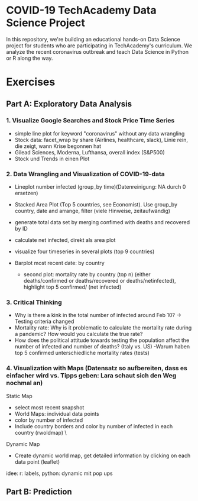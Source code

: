 # COVID-19 TechAcademy Data Science Project
In this repository, we're building an educational hands-on Data Science project for students who are participating in TechAcademy's curriculum.
We analyze the recent coronavirus outbreak and teach Data Science in Python or R along the way.

# Exercises
## Part A: Exploratory Data Analysis
### 1. Visualize Google Searches and Stock Price Time Series

- simple line plot for keyword "coronavirus" without any data wrangling
- Stock data: facet_wrap by share (Airlines, healthcare, slack), Linie rein, die zeigt, wann Krise begonnen hat
- Gilead Sciences, Moderna, Lufthansa, overall index (S&P500)
- Stock und Trends in einen Plot

### 2. Data Wrangling and Visualization of COVID-19-data

- Lineplot number infected (group_by time)(Datenreinigung: NA durch 0 ersetzen)
- Stacked Area Plot (Top 5 countries, see Economist). Use group_by country, date and arrange, filter (viele Hinweise, zeitaufwändig)

- generate total data set by merging confimed with deaths and recovered by ID
- calculate net infected, direkt als area plot
- visualize four timeseries in several plots (top 9 countries)

- Barplot most recent date: by country
  - second plot: mortality rate by country (top n) (either deaths/confirmed or deaths/recovered or deaths/netinfected), highlight top 5 confirmed/ (net infected)


### 3. Critical Thinking
- Why is there a kink in the total number of infected around Feb 10? -> Testing criteria changed
- Mortality rate: Why is it problematic to calculate the mortality rate during a pandemic? How would you calculate the true rate?
- How does the political attitude towards testing the population affect the number of infected and number of deaths? (Italy vs. US)
-Warum haben top 5 confirmed unterschiedliche mortality rates (tests)

### 4. Visualization with Maps (Datensatz so aufbereiten, dass es einfacher wird vs. Tipps geben: Lara schaut sich den Weg nochmal an)
Static Map
- select most recent snapshot
- World Maps: individual data points
- color by number of infected
- Include country borders and color by number of infected in each country (rwoldmap)  \

Dynamic Map
- Create dynamic world map, get detailed information by clicking on each data point (leaflet)

idee: r: labels, python: dynamic mit pop ups


## Part B: Prediction
